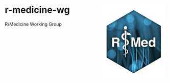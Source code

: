 # r-medicine-wg  <img src="figures/r-med-2021-hex-sticker.png" alt="R/Medicine logo" style="float:right;height:232.25px" align="right" height="232.25">
R/Medicine Working Group
